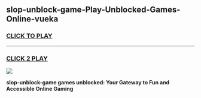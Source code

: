 
## slop-unblock-game-Play-Unblocked-Games-Online-vueka
<h3>
<a href="https://premium76.site?title=slop-unblock-game&ref=25A">CLICK TO PLAY</a></h3>
<hr>

<h3>
<a href="https://premium76.site?title=slop-unblock-game&ref=25A">CLICK 2 PLAY</a>
  
</h3>

<a href="https://premium76.site?title=slop-unblock-game&ref=25A"><img src="https://clearcache.store/games.png"></a>


**slop-unblock-game games unblocked: Your Gateway to Fun and Accessible Online Gaming**
